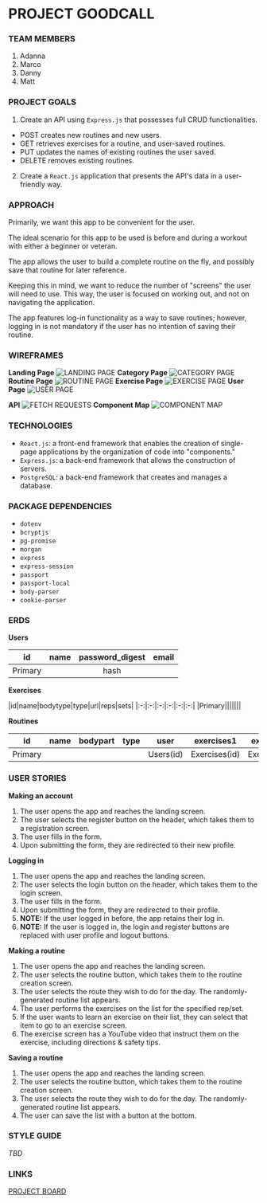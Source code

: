 

# PROJECT GOODCALL

### TEAM MEMBERS

1. Adanna
2. Marco
3. Danny
4. Matt

### PROJECT GOALS

1. Create an API using `Express.js` that possesses full CRUD functionalities.
- POST creates new routines and new users.
- GET retrieves exercises for a routine, and user-saved routines.
- PUT updates the names of existing routines the user saved.
- DELETE removes existing routines.
2. Create a `React.js` application that presents the API's data in a user-friendly way.

### APPROACH

Primarily, we want this app to be convenient for the user.

The ideal scenario for this app to be used is before and during a workout with either a beginner or veteran.

The app allows the user to build a complete routine on the fly, and possibly save that routine for later reference.

Keeping this in mind, we want to reduce the number of "screens" the user will need to use. This way, the user is focused on working out, and not on navigating the application.

The app features log-in functionality as a way to save routines; however, logging in is not mandatory if the user has no intention of saving their routine.

### WIREFRAMES

**Landing Page**
![LANDING PAGE](https://i.imgur.com/QS4QbyQ.jpg)
**Category Page**
![CATEGORY PAGE](https://i.imgur.com/F1KS9yn.jpg)
**Routine Page**
![ROUTINE PAGE](https://i.imgur.com/FxTldio.jpg)
**Exercise Page**
![EXERCISE PAGE](https://i.imgur.com/DRBQAlJ.jpg)
**User Page**
![USER PAGE](https://i.imgur.com/LIHVTVA.jpg)

**API**
![FETCH REQUESTS](https://i.imgur.com/elMA4AO.jpg)
**Component Map**
![COMPONENT MAP](https://i.imgur.com/8bjyTye.jpg)

### TECHNOLOGIES

- `React.js`: a front-end framework that enables the creation of single-page applications by the organization of code into "components."
- `Express.js`: a back-end framework that allows the construction of servers.
- `PostgreSQL`: a back-end framework that creates and manages a database.

### PACKAGE DEPENDENCIES

- `dotenv`
- `bcryptjs`
- `pg-promise`
- `morgan`
- `express`
- `express-session`
- `passport`
- `passport-local`
- `body-parser`
- `cookie-parser`

### ERDS

**Users**

|id|name|password_digest|email|
|:-:|:-:|:-:|:-:|
|Primary||hash||

**Exercises**

|id|name|bodytype|type|url|reps|sets|
|:-:|:-:|:-:|:-:|:-:|:-:|
|Primary|||||||

**Routines**

|id|name|bodypart|type|user|exercises1|exercises2|exercises3|exercises4|
|:-:|:-:|:-:|:-:|:-:|:-:|:-:|:-:|:-:|
|Primary||||Users(id)| Exercises(id) | Exercises(id) | Exercises(id) | Exercises(id) |

### USER STORIES

**Making an account**
1. The user opens the app and reaches the landing screen.
2. The user selects the register button on the header, which takes them to a registration screen.
3. The user fills in the form.
4. Upon submitting the form, they are redirected to their new profile.

**Logging in**
1. The user opens the app and reaches the landing screen.
2. The user selects the login button on the header, which takes them to the login screen.
3. The user fills in the form.
4. Upon submitting the form, they are redirected to their profile.
5. **NOTE:** If the user logged in before, the app retains their log in.
5. **NOTE:** If the user is logged in, the login and register buttons are replaced with user profile and logout buttons.

**Making a routine**
1. The user opens the app and reaches the landing screen.
2. The user selects the routine button, which takes them to the routine creation screen.
3. The user selects the route they wish to do for the day. The randomly-generated routine list appears.
4. The user performs the exercises on the list for the specified rep/set.
5. If the user wants to learn an exercise on their list, they can select that item to go to an exercise screen.
6. The exercise screen has a YouTube video that instruct them on the exercise, including directions & safety tips.

**Saving a routine**
1. The user opens the app and reaches the landing screen.
2. The user selects the routine button, which takes them to the routine creation screen.
3. The user selects the route they wish to do for the day. The randomly-generated routine list appears.
4. The user can save the list with a button at the bottom.

### STYLE GUIDE

_TBD_

### LINKS

[PROJECT BOARD](https://github.com/adanna21/workout-app/projects/1)
